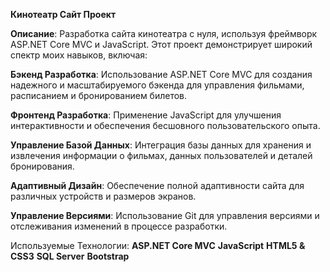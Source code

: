**Кинотеатр Сайт Проект**

**Описание**: Разработка сайта кинотеатра с нуля, используя фреймворк ASP.NET Core MVC и JavaScript. Этот проект демонстрирует широкий спектр моих навыков, включая:

**Бэкенд Разработка**: Использование ASP.NET Core MVC для создания надежного и масштабируемого бэкенда для управления фильмами, расписанием и бронированием билетов.

**Фронтенд Разработка**: Применение JavaScript для улучшения интерактивности и обеспечения бесшовного пользовательского опыта.

**Управление Базой Данных**: Интеграция базы данных для хранения и извлечения информации о фильмах, данных пользователей и деталей бронирования.

**Адаптивный Дизайн**: Обеспечение полной адаптивности сайта для различных устройств и размеров экранов.

**Управление Версиями**: Использование Git для управления версиями и отслеживания изменений в процессе разработки.

Используемые Технологии:
**ASP.NET Core MVC**
**JavaScript**
**HTML5 & CSS3**
**SQL Server**
**Bootstrap**
